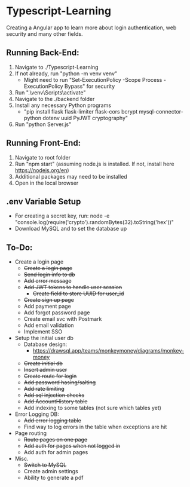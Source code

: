 # Typescript-Learning

Creating a Angular app to learn more about login authentication, web security and many other fields.

## Running Back-End:
1) Navigate to ./Typescript-Learning
2) If not already, run "python -m venv venv"
    - Might need to run "Set-ExecutionPolicy -Scope Process -ExecutionPolicy Bypass" for security
3) Run ".\venv\Scripts\activate"
4) Navigate to the ./backend folder
5) Install any necessary Python programs
    - "pip install flask flask-limiter flask-cors bcrypt mysql-connector-python dotenv uuid PyJWT cryptography"
6) Run "python Server.js"

## Running Front-End:
1) Navigate to root folder
2) Run "npm start" (assuming node.js is installed. If not, install here https://nodejs.org/en)
3) Additional packages may need to be installed
4) Open in the local browser

## .env Variable Setup
* For creating a secret key, run: node -e "console.log(require('crypto').randomBytes(32).toString('hex'))"
* Download MySQL and to set the database up

## To-Do:
* Create a login page
    * <s>Create a login page</s>
    * <s>Send login info to db</s>
    * <s>Add error message</s>
    * <s>Add JWT tokens to handle user session</s>
        * <s>Create field to store UUID for user_id</s>
    * <s>Create sign up page</s>
    * Add payment page
    * Add forgot password page
    * Create email svc with Postmark
    * Add email validation
    * Implement SSO
* Setup the initial user db
    * Database design:
        * https://drawsql.app/teams/monkeymoney/diagrams/monkey-money
    * <s>Create initial db</s>
    * <s>Insert admin user</s>
    * <s>Create route for login</s>
    * <s>Add password hasing/salting</s>
    * <s>Add rate limiting</s>
    * <s>Add sql injection checks</s>
    * <s>Add AccountHistory table</s>
    * Add indexing to some tables (not sure which tables yet)
* Error Logging DB:
    * <s>Add error logging table</s>
    * Find way to log errors in the table when exceptions are hit
* Page routing
    * <s>Route pages on one page</s>
    * <s>Add auth for pages when not logged in</s>
    * Add auth for admin pages
* Misc. 
    * <s>Switch to MySQL</s>
    * Create admin settings
    * Ability to generate a pdf